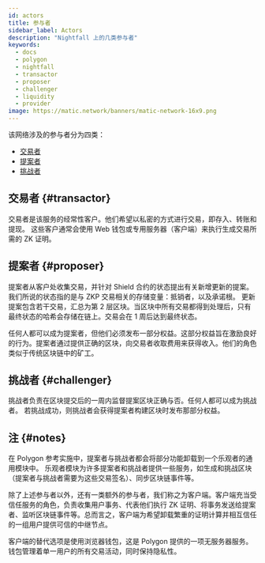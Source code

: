 ```yaml
---
id: actors
title: 参与者
sidebar_label: Actors
description: "Nightfall 上的几类参与者"
keywords:
  - docs
  - polygon
  - nightfall
  - transactor
  - proposer
  - challenger
  - liquidity
  - provider
image: https://matic.network/banners/matic-network-16x9.png
---
```


该网络涉及的参与者分为四类：

- [交易者](#transactor)
- [提案者](#proposer)
- [挑战者](#challenger)

## 交易者 {#transactor}
交易者是该服务的经常性客户。他们希望以私密的方式进行交易，即存入、转账和提现。
这些客户通常会使用 Web 钱包或专用服务器（客户端）来执行生成交易所需的 ZK 证明。

## 提案者 {#proposer}
提案者从客户处收集交易，并针对 Shield 合约的状态提出有关新增更新的提案。
我们所说的状态指的是与 ZKP 交易相关的存储变量：抵销者，以及承诺根。
更新提案包含若干交易，汇总为第 2 层区块。当区块中所有交易都得到处理后，只有最终状态的哈希会存储在链上。交易会在 1 周后达到最终状态。

任何人都可以成为提案者，但他们必须发布一部分权益。这部分权益旨在激励良好的行为。提案者通过提供正确的区块，向交易者收取费用来获得收入。他们的角色类似于传统区块链中的矿工。

## 挑战者 {#challenger}
挑战者负责在区块提交后的一周内监督提案区块正确与否。任何人都可以成为挑战者。
若挑战成功，则挑战者会获得提案者构建区块时发布那部分权益。


## 注 {#notes}
在 Polygon 参考实施中，提案者与挑战者都会将部分功能卸载到一个乐观者的通用模块中。
乐观者模块为许多提案者和挑战者提供一些服务，如生成和挑战区块（提案者与挑战者需要为这些交易签名）、同步区块链事件等。

除了上述参与者以外，还有一类额外的参与者，我们称之为客户端。客户端充当受信任服务的角色，负责收集用户事务、代表他们执行 ZK 证明、将事务发送给提案者、监听区块链事件等。总而言之，客户端为希望卸载繁重的证明计算并相互信任的一组用户提供可信的中继节点。

客户端的替代选项是使用浏览器钱包，这是 Polygon 提供的一项无服务器服务。钱包管理着单一用户的所有交易活动，同时保持隐私性。
